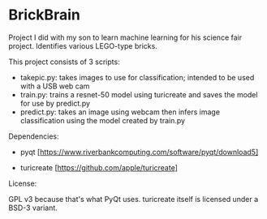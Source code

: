 # BrickBrain
Project I did with my son to learn machine learning for his science fair project.  Identifies various LEGO-type bricks.

This project consists of 3 scripts:

* takepic.py: takes images to use for classification; intended to be used with a USB web cam
* train.py: trains a resnet-50 model using turicreate and saves the model for use by predict.py
* predict.py: takes an image using webcam then infers image classification using the model created by train.py


Dependencies:

* pyqt [https://www.riverbankcomputing.com/software/pyqt/download5]

* turicreate [https://github.com/apple/turicreate]

License:

GPL v3 because that's what PyQt uses.  turicreate itself is licensed under a BSD-3 variant.

